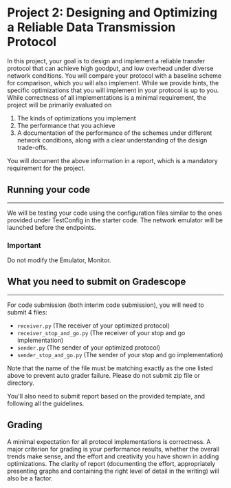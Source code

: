 # Project 2: Designing and Optimizing a Reliable Data Transmission Protocol

In this project, your goal is to design and implement a reliable transfer protocol that can achieve high goodput,
and low overhead under diverse network conditions. You will compare your protocol with a baseline scheme for comparison,
which you will also implement.  While we provide hints, the specific optimizations that you will implement in your
protocol is up to you. While correctness of all implementations is a minimal requirement, the project will be primarily evaluated on

1. The kinds of optimizations you implement
2. The performance that you achieve
3. A documentation of the performance of the schemes under different network conditions, along with a clear understanding of the design trade-offs.

You will document the above information in a report, which is a mandatory requirement for the project.

## Running your code
------------
We will be testing your code using the configuration files similar to the ones provided under TestConfig in the starter code. The network emulator will be launched before the endpoints.

### Important
Do not modify the Emulator, Monitor.

## What you need to submit on Gradescope
------------

For code submission (both interim code submission), you will need to submit 4 files:

 * `receiver.py` (The receiver of your optimized protocol)
 * `receiver_stop_and_go.py` (The receiver of your stop and go implementation)
 * `sender.py` (The sender of your optimized protocol)
 * `sender_stop_and_go.py` (The sender of your stop and go implementation)

Note that the name of the file must be matching exactly as the one listed above to prevent auto grader failure. Please do not submit zip file or directory.

You'll also need to submit report based on the provided template, and following all the guidelines.

## Grading
A minimal expectation for all protocol implementations is correctness. A major criterion for grading is your performance results, whether the overall trends make sense, and the effort and creativity you have shown in adding optimizations. The clarity of report (documenting the effort, appropriately presenting graphs and containing the right level of detail in the writing) will also be a factor.
